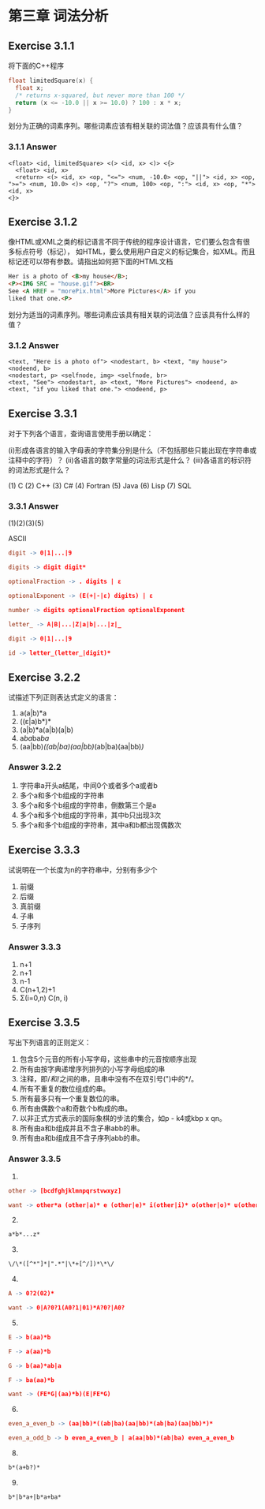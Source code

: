# 第三章 词法分析

## Exercise 3.1.1

将下面的C++程序

```c++
float limitedSquare(x) {
  float x;
  /* returns x-squared, but never more than 100 */
  return (x <= -10.0 || x >= 10.0) ? 100 : x * x;
}
```

划分为正确的词素序列。哪些词素应该有相关联的词法值？应该具有什么值？

### 3.1.1 Answer

```g4
<float> <id, limitedSquare> <(> <id, x> <)> <{>
  <float> <id, x>
  <return> <(> <id, x> <op, "<="> <num, -10.0> <op, "||"> <id, x> <op, ">="> <num, 10.0> <)> <op, "?"> <num, 100> <op, ":"> <id, x> <op, "*"> <id, x>
<}>
```

## Exercise 3.1.2

像HTML或XML之类的标记语言不同于传统的程序设计语言，它们要么包含有很多标点符号（标记）， 如HTML，要么使用用户自定义的标记集合，如XML。而且标记还可以带有参数。请指出如何把下面的HTML文档

```html
Her is a photo of <B>my house</B>;
<P><IMG SRC = "house.gif"><BR>
See <A HREF = "morePix.html">More Pictures</A> if you
liked that one.<P>
```

划分为适当的词素序列。哪些词素应该具有相关联的词法值？应该具有什么样的值？

### 3.1.2 Answer

```g4
<text, "Here is a photo of"> <nodestart, b> <text, "my house"> <nodeend, b>
<nodestart, p> <selfnode, img> <selfnode, br>
<text, "See"> <nodestart, a> <text, "More Pictures"> <nodeend, a>
<text, "if you liked that one."> <nodeend, p>
```

## Exercise 3.3.1

对于下列各个语言，查询语言使用手册以确定：

(i)形成各语言的输入字母表的字符集分别是什么（不包括那些只能出现在字符串或注释中的字符）？
(ii)各语言的数字常量的词法形式是什么？
(iii)各语言的标识符的词法形式是什么？

(1) C (2) C++ (3) C# (4) Fortran (5) Java (6) Lisp (7) SQL

### 3.3.1 Answer

(1)(2)(3)(5)

ASCII

```lex
digit -> 0|1|...|9

digits -> digit digit*

optionalFraction -> . digits | ε

optionalExponent -> (E(+|-|ε) digits) | ε

number -> digits optionalFraction optionalExponent

```

```lex
letter_ -> A|B|...|Z|a|b|...|z|_

digit -> 0|1|...|9

id -> letter_(letter_|digit)*
```

## Exercise 3.2.2

试描述下列正则表达式定义的语言：

1) a(a|b)*a
2) ((ε|a)b*)*
3) (a|b)*a(a|b)(a|b)
4) a*ba*ba*ba*
5) (aa|bb)*((ab|ba)(aa|bb)*(ab|ba)(aa|bb)*)*

### Answer 3.2.2

1) 字符串a开头a结尾，中间0个或者多个a或者b
2) 多个a和多个b组成的字符串
3) 多个a和多个b组成的字符串，倒数第三个是a
4) 多个a和多个b组成的字符串，其中b只出现3次
5) 多个a和多个b组成的字符串，其中a和b都出现偶数次

## Exercise 3.3.3

试说明在一个长度为n的字符串中，分别有多少个

1) 前缀
2) 后缀
3) 真前缀
4) 子串
5) 子序列

### Answer 3.3.3

1) n+1
2) n+1
3) n-1
4) C(n+1,2)+1
5) Σ(i=0,n) C(n, i)

## Exercise 3.3.5

写出下列语言的正则定义：

1) 包含5个元音的所有小写字母，这些串中的元音按顺序出现
2) 所有由按字典递增序列排列的小写字母组成的串
3) 注释，即/*和*/之间的串，且串中没有不在双引号(")中的*/。
4) 所有不重复的数位组成的串。
5) 所有最多只有一个重复数位的串。
6) 所有由偶数个a和奇数个b构成的串。
7) 以非正式方式表示的国际象棋的步法的集合，如p - k4或kbp x qn。
8) 所有由a和b组成并且不含子串abb的串。
9) 所有由a和b组成且不含子序列abb的串。

### Answer 3.3.5

1)

```lex
other -> [bcdfghjklmnpqrstvwxyz]

want -> other*a (other|a)* e (other|e)* i(other|i)* o(other|o)* u(other|u)*
```

2)

```lex
a*b*...z*
```

3)

```lex
\/\*([^*"]*|".*"|\*+[^/])*\*\/
```

4)

```lex
A -> 0?2(02)*

want -> 0|A?0?1(A0?1|01)*A?0?|A0?
```

5)

```lex
E -> b(aa)*b

F -> a(aa)*b

G -> b(aa)*ab|a

F -> ba(aa)*b

want -> (FE*G|(aa)*b)(E|FE*G)
```

6)

```lex
even_a_even_b -> (aa|bb)*((ab|ba)(aa|bb)*(ab|ba)(aa|bb)*)*

even_a_odd_b -> b even_a_even_b | a(aa|bb)*(ab|ba) even_a_even_b
```

8)

```lex
b*(a+b?)*
```

9)

```lex
b*|b*a+|b*a+ba*
```

